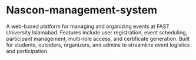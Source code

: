 # Nascon-management-system
A web-based platform for managing and organizing events at FAST University Islamabad. Features include user registration, event scheduling, participant management, multi-role access, and certificate generation. Built for students, outsiders, organizers, and admins to streamline event logistics and participation.
